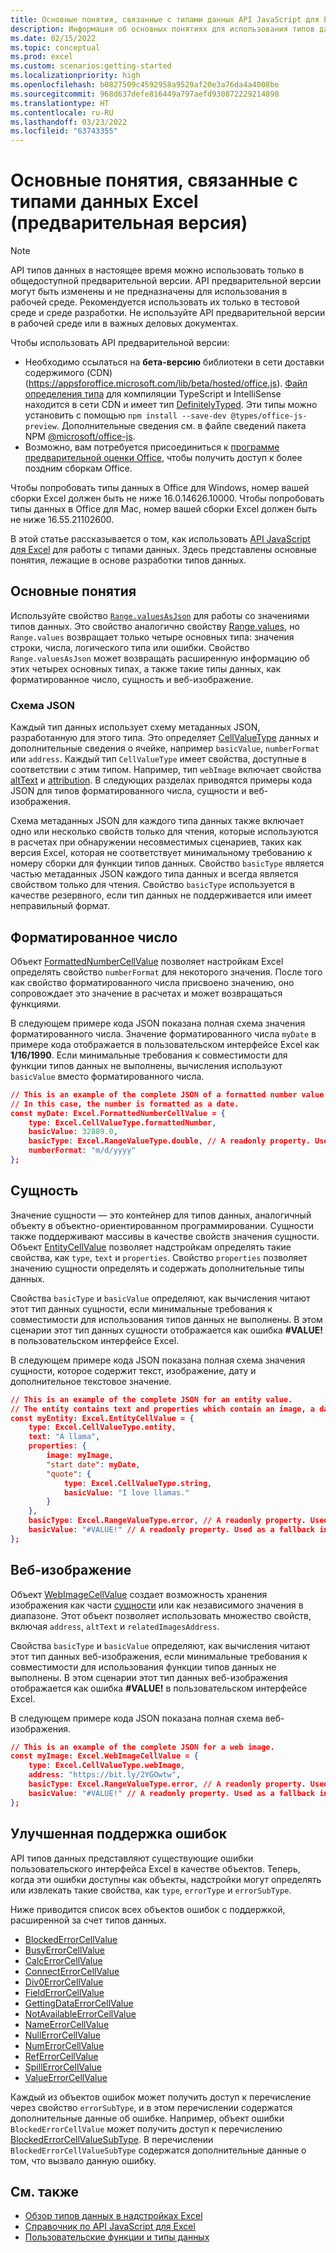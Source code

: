 ```yaml
---
title: Основные понятия, связанные с типами данных API JavaScript для Excel
description: Информация об основных понятиях для использования типов данных Excel в надстройках Office.
ms.date: 02/15/2022
ms.topic: conceptual
ms.prod: excel
ms.custom: scenarios:getting-started
ms.localizationpriority: high
ms.openlocfilehash: b0827509c4592958a9529af20e3a76da4a4008be
ms.sourcegitcommit: 968d637defe816449a797aefd930872229214898
ms.translationtype: HT
ms.contentlocale: ru-RU
ms.lasthandoff: 03/23/2022
ms.locfileid: "63743355"
---
```

# <a name="excel-data-types-core-concepts-preview"></a>Основные понятия, связанные с типами данных Excel (предварительная версия)

> [!NOTE]
> API типов данных в настоящее время можно использовать только в общедоступной предварительной версии. API предварительной версии могут быть изменены и не предназначены для использования в рабочей среде. Рекомендуется использовать их только в тестовой среде и среде разработки. Не используйте API предварительной версии в рабочей среде или в важных деловых документах.
>
> Чтобы использовать API предварительной версии:
>
> - Необходимо ссылаться на **бета-версию** библиотеки в сети доставки содержимого (CDN) (https://appsforoffice.microsoft.com/lib/beta/hosted/office.js). [Файл определения типа](https://appsforoffice.microsoft.com/lib/beta/hosted/office.d.ts) для компиляции TypeScript и IntelliSense находится в сети CDN и имеет тип [DefinitelyTyped](https://raw.githubusercontent.com/DefinitelyTyped/DefinitelyTyped/master/types/office-js-preview/index.d.ts). Эти типы можно установить с помощью `npm install --save-dev @types/office-js-preview`. Дополнительные сведения см. в файле сведений пакета NPM [@microsoft/office-js](https://www.npmjs.com/package/@microsoft/office-js).
> - Возможно, вам потребуется присоединиться к [программе предварительной оценки Office](https://insider.office.com), чтобы получить доступ к более поздним сборкам Office.
>
> Чтобы попробовать типы данных в Office для Windows, номер вашей сборки Excel должен быть не ниже 16.0.14626.10000. Чтобы попробовать типы данных в Office для Mac, номер вашей сборки Excel должен быть не ниже 16.55.21102600.

В этой статье рассказывается о том, как использовать [API JavaScript для Excel](../reference/overview/excel-add-ins-reference-overview.md) для работы с типами данных. Здесь представлены основные понятия, лежащие в основе разработки типов данных.

## <a name="core-concepts"></a>Основные понятия

Используйте свойство [`Range.valuesAsJson`](/javascript/api/excel/excel.range#excel-excel-range-valuesasjson-member) для работы со значениями типов данных. Это свойство аналогично свойству [Range.values](/javascript/api/excel/excel.range#excel-excel-range-values-member), но `Range.values` возвращает только четыре основных типа: значения строки, числа, логического типа или ошибки. Свойство `Range.valuesAsJson` может возвращать расширенную информацию об этих четырех основных типах, а также такие типы данных, как форматированное число, сущность и веб-изображение.

### <a name="json-schema"></a>Схема JSON

Каждый тип данных использует схему метаданных JSON, разработанную для этого типа. Это определяет [CellValueType](/javascript/api/excel/excel.cellvaluetype) данных и дополнительные сведения о ячейке, например `basicValue`, `numberFormat` или `address`. Каждый тип `CellValueType` имеет свойства, доступные в соответствии с этим типом. Например, тип `webImage` включает свойства [altText](/javascript/api/excel/excel.webimagecellvalue#excel-excel-webimagecellvalue-alttext-member) и [attribution](/javascript/api/excel/excel.webimagecellvalue#excel-excel-webimagecellvalue-attribution-member). В следующих разделах приводятся примеры кода JSON для типов форматированного числа, сущности и веб-изображения.

Схема метаданных JSON для каждого типа данных также включает одно или несколько свойств только для чтения, которые используются в расчетах при обнаружении несовместимых сценариев, таких как версия Excel, которая не соответствует минимальному требованию к номеру сборки для функции типов данных. Свойство `basicType` является частью метаданных JSON каждого типа данных и всегда является свойством только для чтения. Свойство `basicType` используется в качестве резервного, если тип данных не поддерживается или имеет неправильный формат.

## <a name="formatted-number-values"></a>Форматированное число

Объект [FormattedNumberCellValue](/javascript/api/excel/excel.formattednumbercellvalue) позволяет настройкам Excel определять свойство `numberFormat` для некоторого значения. После того как свойство форматированного числа присвоено значению, оно сопровождает это значение в расчетах и может возвращаться функциями.

В следующем примере кода JSON показана полная схема значения форматированного числа. Значение форматированного числа `myDate` в примере кода отображается в пользовательском интерфейсе Excel как **1/16/1990**. Если минимальные требования к совместимости для функции типов данных не выполнены, вычисления используют `basicValue` вместо форматированного числа.

```json
// This is an example of the complete JSON of a formatted number value.
// In this case, the number is formatted as a date.
const myDate: Excel.FormattedNumberCellValue = {
    type: Excel.CellValueType.formattedNumber,
    basicValue: 32889.0,
    basicType: Excel.RangeValueType.double, // A readonly property. Used as a fallback in incompatible scenarios.
    numberFormat: "m/d/yyyy"
};
```

## <a name="entity-values"></a>Сущность

Значение сущности — это контейнер для типов данных, аналогичный объекту в объектно-ориентированном программировании. Сущности также поддерживают массивы в качестве свойств значения сущности. Объект [EntityCellValue](/javascript/api/excel/excel.entitycellvalue) позволяет надстройкам определять такие свойства, как `type`, `text` и `properties`. Свойство `properties` позволяет значению сущности определять и содержать дополнительные типы данных.

Свойства `basicType` и `basicValue` определяют, как вычисления читают этот тип данных сущности, если минимальные требования к совместимости для использования типов данных не выполнены. В этом сценарии этот тип данных сущности отображается как ошибка **#VALUE!** в пользовательском интерфейсе Excel.

В следующем примере кода JSON показана полная схема значения сущности, которое содержит текст, изображение, дату и дополнительное текстовое значение.

```json
// This is an example of the complete JSON for an entity value.
// The entity contains text and properties which contain an image, a date, and another text value.
const myEntity: Excel.EntityCellValue = {
    type: Excel.CellValueType.entity,
    text: "A llama",
    properties: {
        image: myImage,
        "start date": myDate,
        "quote": {
            type: Excel.CellValueType.string,
            basicValue: "I love llamas."
        }
    }, 
    basicType: Excel.RangeValueType.error, // A readonly property. Used as a fallback in incompatible scenarios.
    basicValue: "#VALUE!" // A readonly property. Used as a fallback in incompatible scenarios.
};
```

## <a name="web-image-values"></a>Веб-изображение

Объект [WebImageCellValue](/javascript/api/excel/excel.webimagecellvalue) создает возможность хранения изображения как части [сущности](#entity-values) или как независимого значения в диапазоне. Этот объект позволяет использовать множество свойств, включая `address`, `altText` и `relatedImagesAddress`.

Свойства `basicType` и `basicValue` определяют, как вычисления читают этот тип данных веб-изображения, если минимальные требования к совместимости для использования функции типов данных не выполнены. В этом сценарии этот тип данных веб-изображения отображается как ошибка **#VALUE!** в пользовательском интерфейсе Excel.

В следующем примере кода JSON показана полная схема веб-изображения.

```json
// This is an example of the complete JSON for a web image.
const myImage: Excel.WebImageCellValue = {
    type: Excel.CellValueType.webImage,
    address: "https://bit.ly/2YGOwtw", 
    basicType: Excel.RangeValueType.error, // A readonly property. Used as a fallback in incompatible scenarios.
    basicValue: "#VALUE!" // A readonly property. Used as a fallback in incompatible scenarios.
};
```

## <a name="improved-error-support"></a>Улучшенная поддержка ошибок

API типов данных представляют существующие ошибки пользовательского интерфейса Excel в качестве объектов. Теперь, когда эти ошибки доступны как объекты, надстройки могут определять или извлекать такие свойства, как `type`, `errorType` и `errorSubType`.

Ниже приводится список всех объектов ошибок с поддержкой, расширенной за счет типов данных.

- [BlockedErrorCellValue](/javascript/api/excel/excel.blockederrorcellvalue)
- [BusyErrorCellValue](/javascript/api/excel/excel.busyerrorcellvalue)
- [CalcErrorCellValue](/javascript/api/excel/excel.calcerrorcellvalue)
- [ConnectErrorCellValue](/javascript/api/excel/excel.connecterrorcellvalue)
- [Div0ErrorCellValue](/javascript/api/excel/excel.div0errorcellvalue)
- [FieldErrorCellValue](/javascript/api/excel/excel.fielderrorcellvalue)
- [GettingDataErrorCellValue](/javascript/api/excel/excel.gettingdataerrorcellvalue)
- [NotAvailableErrorCellValue](/javascript/api/excel/excel.notavailableerrorcellvalue)
- [NameErrorCellValue](/javascript/api/excel/excel.nameerrorcellvalue)
- [NullErrorCellValue](/javascript/api/excel/excel.nullerrorcellvalue)
- [NumErrorCellValue](/javascript/api/excel/excel.numerrorcellvalue)
- [RefErrorCellValue](/javascript/api/excel/excel.referrorcellvalue)
- [SpillErrorCellValue](/javascript/api/excel/excel.spillerrorcellvalue)
- [ValueErrorCellValue](/javascript/api/excel/excel.valueerrorcellvalue)

Каждый из объектов ошибок может получить доступ к перечисление через свойство `errorSubType`, и в этом перечислении содержатся дополнительные данные об ошибке. Например, объект ошибки `BlockedErrorCellValue` может получить доступ к перечислению [BlockedErrorCellValueSubType](/javascript/api/excel/excel.blockederrorcellvaluesubtype). В перечислении `BlockedErrorCellValueSubType` содержатся дополнительные данные о том, что вызвало данную ошибку.

## <a name="see-also"></a>См. также

- [Обзор типов данных в надстройках Excel](excel-data-types-overview.md)
- [Справочник по API JavaScript для Excel](../reference/overview/excel-add-ins-reference-overview.md)
- [Пользовательские функции и типы данных](custom-functions-data-types-concepts.md)
